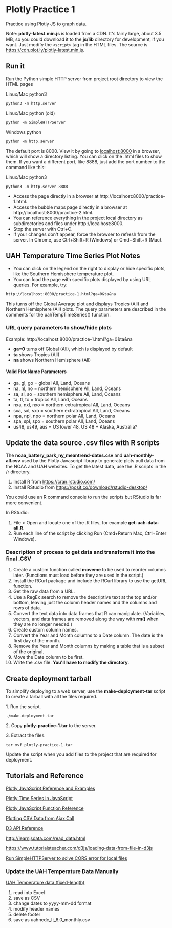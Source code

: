 # Plotly Practice 1

Practice using Plotly JS to graph data.

Note: **plotly-latest.min.js** is loaded from a CDN. It's fairly large, about 3.5 MB, 
so you could download it to the **js/lib** directory for development, if you want.
Just modify the `<script>` tag in the HTML files. The source is 
https://cdn.plot.ly/plotly-latest.min.js.

## Run it

Run the Python simple HTTP server from project root directory to view the HTML pages

Linux/Mac python3
```shell
python3 -m http.server
```
Linux/Mac python (old)
```shell
python -m SimpleHTTPServer
```
Windows python
```shell
python -m http.server
```
The default port is 8000. View it by going to [localhost:8000](http://localhost:8000) in a browser, which 
will show a directory listing. You can click on the .html files to show them. 
If you want a different port, like 8888, just add the port number to the command 
like this:

Linux/Mac python3
```shell
python3 -m http.server 8888
```

- Access the page directly in a browser at http://localhost:8000/practice-1.html.
- Access the bubble maps page directly in a browser at http://localhost:8000/practice-2.html.
- You can reference everything in the project local directory as subdirectories 
and files under http://localhost:8000.
- Stop the server with Ctrl+C.
- If your changes don't appear, force the browser to refresh from the server. 
In Chrome, use Ctrl+Shift+R (Windows) or Cmd+Shift+R (Mac).

## UAH Temperature Time Series Plot Notes

- You can click on the legend on the right to display or hide specific plots, 
like the Southern Hemisphere temperature plot.
- You can load the page with specific plots displayed by using URL queries. 
For example, try:

```shell
http://localhost:8000/practice-1.html?ga=0&ta&na
```

This turns off the Global Average plot and displays Tropics (All) and Northern 
Hemisphere (All) plots. The query parameters are described in the comments for 
the uahTempTimeSeries() function.

### URL query parameters to show/hide plots

Example: http://localhost:8000/practice-1.html?ga=0&ta&na

- **ga=0** turns off Global (All), which is displayed by default
- **ta** shows Tropics (All)
- **na** shows Northern Hemisphere (All)

#### Valid Plot Name Parameters

- ga, gl, go = global All, Land, Oceans
- na, nl, no = northern hemisphere All, Land, Oceans
- sa, sl, so = southern hemisphere All, Land, Oceans
- ta, tl, to = tropics All, Land, Oceans
- nxa, nxl, nxo = northern extratropical All, Land, Oceans
- sxa, sxl, sxo = southern extratropical All, Land, Oceans
- npa, npl, npo = northern polar All, Land, Oceans
- spa, spl, spo = southern polar All, Land, Oceans
- us48, us49, aus = US lower 48, US 48 + Alaska, Australia?

## Update the data source .csv files with R scripts
The **noaa_battery_park_ny_meantrend-dates.csv** and **uah-monthly-all.csv** 
used by the Plotly Javascript library to generate plots pull data from the NOAA
and UAH websites. To get the latest data, use the .R scripts in the /r directory.

1. Install R from https://cran.rstudio.com/
2. Install RStudio from https://posit.co/download/rstudio-desktop/

You could use an R command console to run the scripts but RStudio is far more 
convenient.

In RStudio:

1. File > Open and locate one of the .R files, for example **get-uah-data-all.R**.
2. Run each line of the script by clicking Run (Cmd+Return Mac, Ctrl+Enter Windows).

### Description of process to get data and transform it into the final .CSV

1. Create a custom function called **moveme** to be used to reorder columns later.
   (Functions must load before they are used in the script.)
2. Install the RCurl package and include the RCurl library to use the getURL function.
3. Get the raw data from a URL.
4. Use a RegEx search to remove the descriptive text at the top and/or bottom, 
leaving just the column header names and the columns and rows of data.
5. Convert the text data into data frames that R can manipulate. (Variables, vectors, 
and data frames are removed along the way with **rm()** when they are no longer
needed.)
6. Create custom column names.
7. Convert the Year and Month columns to a Date column. The date is the first day 
of the month.
8. Remove the Year and Month columns by making a table that is a subset of the original.
9. Move the Date column to be first.
10. Write the .csv file. **You'll have to modify the directory**.

## Create deployment tarball

To simplify deploying to a web server, use the **make-deployment-tar** 
script to create a tarball with all the files required.

1\. Run the script. 

```shell script
./make-deployment-tar
```

2\. Copy **plotly-practice-1.tar** to the server.

3\. Extract the files.

```shell script
tar xvf plotly-practice-1.tar
```

Update the script when you add files to the project that are 
required for deployment. 

## Tutorials and Reference

[Plotly JavaScript Reference and Examples](https://plot.ly/javascript/)

[Plotly Time Series in JavaScript](https://plot.ly/javascript/time-series/)

[Plotly JavaScript Function Reference](https://plot.ly/javascript/plotlyjs-function-reference/)

[Plotting CSV Data from Ajax Call](https://plot.ly/javascript/ajax-call/)

[D3 API Reference](https://d3js.org/api)

http://learnjsdata.com/read_data.html

https://www.tutorialsteacher.com/d3js/loading-data-from-file-in-d3js

[Run SimpleHTTPServer to solve CORS error for local files](https://stackoverflow.com/questions/21006647/cannot-import-data-from-csv-file-in-d3)

### Update the UAH Temperature Data Manually

[UAH Temperature data (fixed-length)](https://www.nsstc.uah.edu/data/msu/v6.0/tlt/uahncdc_lt_6.0.txt)

1. read into Excel
2. save as CSV
3. change dates to yyyy-mm-dd format
4. modify header names
5. delete footer
6. save as uahncdc_lt_6.0_monthly.csv
